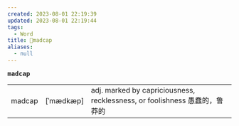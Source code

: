 ```yaml
---
created: 2023-08-01 22:19:39
updated: 2023-08-01 22:19:44
tags:
  - Word
title: 📖madcap
aliases:
  - null
---
```


<pre><strong>madcap</strong></pre>
|   |   |   |
|---|---|---|
|madcap|[ˈmædkæp]|adj. marked by capriciousness, recklessness, or foolishness 愚蠢的，鲁莽的|